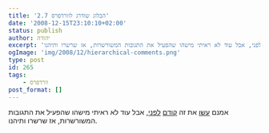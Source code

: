 ```yaml
---
title: 'הבלוג שודרג לוורדפרס 2.7'
date: '2008-12-15T23:10:10+02:00'
status: publish
author: יהודה
excerpt: 'אמנם עשו את זה קודם לפני, אבל עוד לא ראיתי מישהו שהפעיל את התגובות המשורשרות, אז שרשרו ותיהנו'
ogImage: 'img/2008/12/hierarchical-comments.png'
type: post
id: 265
tags:
    - וורדפרס
post_format: []
---
```

אמנם [עשו](http://www.holesinthenet.co.il/?p=1390) את זה [קודם](http://www.onlinemarketing.co.il/%D7%9C%D7%9E%D7%94-%D7%90%D7%A0%D7%99-%D7%9C%D7%90-%D7%90%D7%95%D7%94%D7%91-%D7%90%D7%AA-%D7%95%D7%95%D7%A8%D7%93%D7%A4%D7%A8%D7%A1-27/) [לפני](http://firefang.net/blog/1116), אבל עוד לא ראיתי מישהו שהפעיל את התגובות המשורשרות, אז שרשרו ותיהנו.
